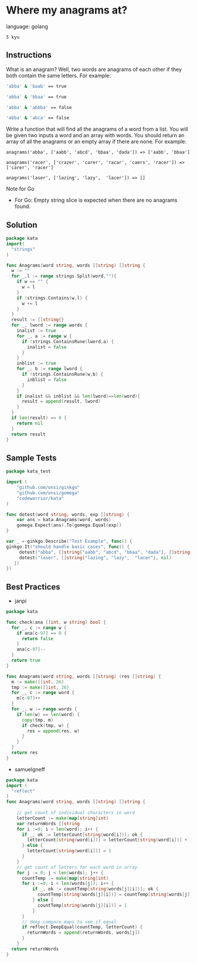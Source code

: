 # Where my anagrams at?

language: golang

`5 kyu`

## Instructions

What is an anagram? Well, two words are anagrams of each other if they both contain the same letters. For example:

```sh
'abba' & 'baab' == true

'abba' & 'bbaa' == true

'abba' & 'abbba' == false

'abba' & 'abca' == false
```

Write a function that will find all the anagrams of a word from a list. You will be given two inputs a word and an array with words. You should return an array of all the anagrams or an empty array if there are none. For example:

```
anagrams('abba', ['aabb', 'abcd', 'bbaa', 'dada']) => ['aabb', 'bbaa']

anagrams('racer', ['crazer', 'carer', 'racar', 'caers', 'racer']) => ['carer', 'racer']

anagrams('laser', ['lazing', 'lazy',  'lacer']) => []
```

Note for Go
- For Go: Empty string slice is expected when there are no anagrams found.


## Solution

```go
package kata
import(
  "strings"
)

func Anagrams(word string, words []string) []string {  
  w := ""
  for _,l := range strings.Split(word,""){
    if w == "" {
      w = l
    }
    if !strings.Contains(w,l) {
      w += l
    }
  }
  result := []string{}
  for _, lword := range words {
    inalist := true
    for _, a := range w {
      if !strings.ContainsRune(lword,a) {
        inalist = false
      }
    }
    inblist := true
    for _, b := range lword {
      if !strings.ContainsRune(w,b) {
        inblist = false
      }
    }
    if inalist && inblist && len(lword)==len(word){
      result = append(result, lword)
    }
  }
  if len(result) == 0 {
    return nil
  }
  return result
}
```

## Sample Tests

```go
package kata_test

import (
    "github.com/onsi/ginkgo"
    "github.com/onsi/gomega"
    "codewarrior/kata"
)

func dotest(word string, words, exp []string) {
    var ans = kata.Anagrams(word, words)
    gomega.Expect(ans).To(gomega.Equal(exp))
}

var _ = ginkgo.Describe("Test Example", func() {
ginkgo.It("should handle basic cases", func() {
     dotest("abba", []string{"aabb", "abcd", "bbaa", "dada"}, []string{"aabb", "bbaa"})
     dotest("laser", []string{"lazing", "lazy",  "lacer"}, nil)
   })
})
```

## Best Practices
- janpi
```go
package kata

func check(ana []int, w string) bool {
  for _, c := range w {
    if ana[c-97] == 0 {
      return false
    }
    ana[c-97]--
  }
  return true
}

func Anagrams(word string, words []string) (res []string) {
  m := make([]int, 26)
  tmp := make([]int, 26)
  for _, c := range word {
    m[c-97]++
  }
  for _, w := range words {
    if len(w) == len(word) {
      copy(tmp, m)
      if check(tmp, w) {
        res = append(res, w)
      }
    }
  }
  return res
}
```

- samuelgneff
```go
package kata
import (
  "reflect"
)
func Anagrams(word string, words []string) []string {
  
    // get count of individual characters in word
    letterCount := make(map[string]int)
    var returnWords []string
    for i :=0; i < len(word); i++ {
      if _, ok := letterCount[string(word[i])]; ok {
        letterCount[string(word[i])] = letterCount[string(word[i])] + 1
      } else {
        letterCount[string(word[i])] = 1
      }
    }
    // get count of letters for each word in array
    for j := 0; j < len(words); j++ {
      countTemp := make(map[string]int)
      for i :=0; i < len(words[j]); i++ {
          if _, ok := countTemp[string(words[j][i])]; ok {
            countTemp[string(words[j][i])] = countTemp[string(words[j][i])] + 1
          } else {
            countTemp[string(words[j][i])] = 1
          }
      }
      // deep compare maps to see if equal
      if reflect.DeepEqual(countTemp, letterCount) {
        returnWords = append(returnWords, words[j])
      }
    }
  return returnWords
}
```
